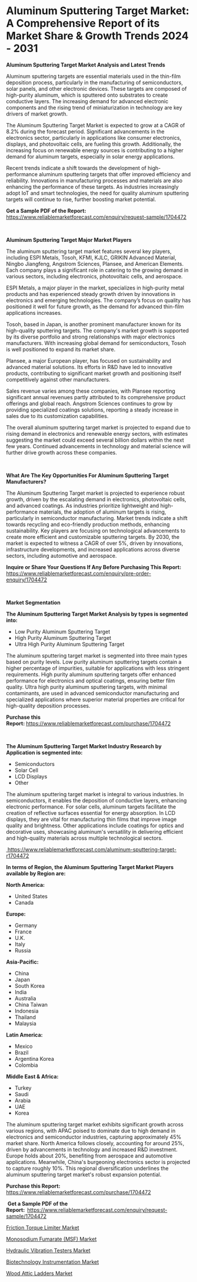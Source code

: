 <p><h1>Aluminum Sputtering Target Market: A Comprehensive Report of its Market Share & Growth Trends 2024 - 2031</h1></p><p><strong>Aluminum Sputtering Target Market Analysis and Latest Trends</strong></p>
<p><p>Aluminum sputtering targets are essential materials used in the thin-film deposition process, particularly in the manufacturing of semiconductors, solar panels, and other electronic devices. These targets are composed of high-purity aluminum, which is sputtered onto substrates to create conductive layers. The increasing demand for advanced electronic components and the rising trend of miniaturization in technology are key drivers of market growth.</p><p>The Aluminum Sputtering Target Market is expected to grow at a CAGR of 8.2% during the forecast period. Significant advancements in the electronics sector, particularly in applications like consumer electronics, displays, and photovoltaic cells, are fueling this growth. Additionally, the increasing focus on renewable energy sources is contributing to a higher demand for aluminum targets, especially in solar energy applications.</p><p>Recent trends indicate a shift towards the development of high-performance aluminum sputtering targets that offer improved efficiency and reliability. Innovations in manufacturing processes and materials are also enhancing the performance of these targets. As industries increasingly adopt IoT and smart technologies, the need for quality aluminum sputtering targets will continue to rise, further boosting market potential.</p></p>
<p><strong>Get a Sample PDF of the Report:&nbsp;</strong> <a href="https://www.reliablemarketforecast.com/enquiry/request-sample/1704472?utm_campaign=1130&utm_medium=2&utm_source=Github&utm_content=ia&utm_term=21102024&utm_id=aluminum-sputtering-target">https://www.reliablemarketforecast.com/enquiry/request-sample/1704472</a></p>
<p>&nbsp;</p>
<p><strong>Aluminum Sputtering Target Major Market Players</strong></p>
<p><p>The aluminum sputtering target market features several key players, including ESPI Metals, Tosoh, KFMI, KJLC, GRIKIN Advanced Material, Ningbo Jiangfeng, Angstrom Sciences, Plansee, and American Elements. Each company plays a significant role in catering to the growing demand in various sectors, including electronics, photovoltaic cells, and aerospace.</p><p>ESPI Metals, a major player in the market, specializes in high-purity metal products and has experienced steady growth driven by innovations in electronics and emerging technologies. The company’s focus on quality has positioned it well for future growth, as the demand for advanced thin-film applications increases.</p><p>Tosoh, based in Japan, is another prominent manufacturer known for its high-quality sputtering targets. The company's market growth is supported by its diverse portfolio and strong relationships with major electronics manufacturers. With increasing global demand for semiconductors, Tosoh is well positioned to expand its market share.</p><p>Plansee, a major European player, has focused on sustainability and advanced material solutions. Its efforts in R&D have led to innovative products, contributing to significant market growth and positioning itself competitively against other manufacturers.</p><p>Sales revenue varies among these companies, with Plansee reporting significant annual revenues partly attributed to its comprehensive product offerings and global reach. Angstrom Sciences continues to grow by providing specialized coatings solutions, reporting a steady increase in sales due to its customization capabilities.</p><p>The overall aluminum sputtering target market is projected to expand due to rising demand in electronics and renewable energy sectors, with estimates suggesting the market could exceed several billion dollars within the next few years. Continued advancements in technology and material science will further drive growth across these companies.</p></p>
<p>&nbsp;</p>
<p><strong>What Are The Key Opportunities For Aluminum Sputtering Target Manufacturers?</strong></p>
<p><p>The Aluminum Sputtering Target market is projected to experience robust growth, driven by the escalating demand in electronics, photovoltaic cells, and advanced coatings. As industries prioritize lightweight and high-performance materials, the adoption of aluminum targets is rising, particularly in semiconductor manufacturing. Market trends indicate a shift towards recycling and eco-friendly production methods, enhancing sustainability. Key players are focusing on technological advancements to create more efficient and customizable sputtering targets. By 2030, the market is expected to witness a CAGR of over 5%, driven by innovations, infrastructure developments, and increased applications across diverse sectors, including automotive and aerospace.</p></p>
<p><strong>Inquire or Share Your Questions If Any Before Purchasing This Report:</strong> <a href="https://www.reliablemarketforecast.com/enquiry/pre-order-enquiry/1704472?utm_campaign=1130&utm_medium=2&utm_source=Github&utm_content=ia&utm_term=21102024&utm_id=aluminum-sputtering-target">https://www.reliablemarketforecast.com/enquiry/pre-order-enquiry/1704472</a></p>
<p>&nbsp;</p>
<p><strong>Market Segmentation</strong></p>
<p><strong>The Aluminum Sputtering Target Market Analysis by types is segmented into:</strong></p>
<p><ul><li>Low Purity Aluminum Sputtering Target</li><li>High Purity Aluminum Sputtering Target</li><li>Ultra High Purity Aluminum Sputtering Target</li></ul></p>
<p><p>The aluminum sputtering target market is segmented into three main types based on purity levels. Low purity aluminum sputtering targets contain a higher percentage of impurities, suitable for applications with less stringent requirements. High purity aluminum sputtering targets offer enhanced performance for electronics and optical coatings, ensuring better film quality. Ultra high purity aluminum sputtering targets, with minimal contaminants, are used in advanced semiconductor manufacturing and specialized applications where superior material properties are critical for high-quality deposition processes.</p></p>
<p><strong>Purchase this Report:&nbsp;</strong><a href="https://www.reliablemarketforecast.com/purchase/1704472?utm_campaign=1130&utm_medium=2&utm_source=Github&utm_content=ia&utm_term=21102024&utm_id=aluminum-sputtering-target">https://www.reliablemarketforecast.com/purchase/1704472</a></p>
<p>&nbsp;</p>
<p><strong>The Aluminum Sputtering Target Market Industry Research by Application is segmented into:</strong></p>
<p><ul><li>Semiconductors</li><li>Solar Cell</li><li>LCD Displays</li><li>Other</li></ul></p>
<p><p>The aluminum sputtering target market is integral to various industries. In semiconductors, it enables the deposition of conductive layers, enhancing electronic performance. For solar cells, aluminum targets facilitate the creation of reflective surfaces essential for energy absorption. In LCD displays, they are vital for manufacturing thin films that improve image quality and brightness. Other applications include coatings for optics and decorative uses, showcasing aluminum's versatility in delivering efficient and high-quality materials across multiple technological sectors.</p></p>
<p><a href="https://www.reliablemarketforecast.com/aluminum-sputtering-target-r1704472?utm_campaign=1130&utm_medium=2&utm_source=Github&utm_content=ia&utm_term=21102024&utm_id=aluminum-sputtering-target">&nbsp;https://www.reliablemarketforecast.com/aluminum-sputtering-target-r1704472</a></p>
<p><strong>In terms of Region, the Aluminum Sputtering Target Market Players available by Region are:</strong></p>
<p>
    <p> <strong> North America: </strong>
        <ul>
            <li>United States</li>
            <li>Canada</li>
        </ul>
        </p> 
    <p> <strong> Europe: </strong>
        <ul>
            <li>Germany</li>
            <li>France</li>
            <li>U.K.</li>
            <li>Italy</li>
            <li>Russia</li>
        </ul>
        </p> 
    <p> <strong> Asia-Pacific: </strong>
        <ul>
            <li>China</li>
            <li>Japan</li>
            <li>South Korea</li>
            <li>India</li>
            <li>Australia</li>
            <li>China Taiwan</li>
            <li>Indonesia</li>
            <li>Thailand</li>
            <li>Malaysia</li>
        </ul>
        </p> 
    <p> <strong> Latin America: </strong>
        <ul>
            <li>Mexico</li>
            <li>Brazil</li>
            <li>Argentina Korea</li>
            <li>Colombia</li>
        </ul>
        </p> 
    <p> <strong> Middle East & Africa: </strong>
        <ul>
            <li>Turkey</li>
            <li>Saudi</li>
            <li>Arabia</li>
            <li>UAE</li>
            <li>Korea</li>
        </ul>
    </p>
    </p>
<p><p>The aluminum sputtering target market exhibits significant growth across various regions, with APAC poised to dominate due to high demand in electronics and semiconductor industries, capturing approximately 45% market share. North America follows closely, accounting for around 25%, driven by advancements in technology and increased R&D investment. Europe holds about 20%, benefiting from aerospace and automotive applications. Meanwhile, China's burgeoning electronics sector is projected to capture roughly 10%. This regional diversification underlines the aluminum sputtering target market's robust expansion potential.</p></p>
<p><strong>Purchase this Report: </strong><a href="https://www.reliablemarketforecast.com/purchase/1704472?utm_campaign=1130&utm_medium=2&utm_source=Github&utm_content=ia&utm_term=21102024&utm_id=aluminum-sputtering-target">https://www.reliablemarketforecast.com/purchase/1704472</a></p>
<p>&nbsp;<strong>Get a Sample PDF of the Report:&nbsp;&nbsp;</strong><a href="https://www.reliablemarketforecast.com/enquiry/request-sample/1704472?utm_campaign=1130&utm_medium=2&utm_source=Github&utm_content=ia&utm_term=21102024&utm_id=aluminum-sputtering-target">https://www.reliablemarketforecast.com/enquiry/request-sample/1704472</a></p>
<p><strong></strong></p>
<p><p><a href="https://issuu.com/reportprime-2/docs/friction-torque-limiter-market-size_6c494c6cb04453?utm_campaign=1130&utm_medium=2&utm_source=Github&utm_content=ia&utm_term=21102024&utm_id=aluminum-sputtering-target">Friction Torque Limiter Market</a></p><p><a href="https://github.com/habinadmshaulz/Market-Research-Report-List-1/blob/main/monosodium-fumarate-msf-market.md?utm_campaign=1130&utm_medium=2&utm_source=Github&utm_content=ia&utm_term=21102024&utm_id=aluminum-sputtering-target">Monosodium Fumarate (MSF) Market</a></p><p><a href="https://www.linkedin.com/pulse/market-dynamics-future-trends-global-hydraulic-vibration-testers-uwegf?utm_campaign=1130&utm_medium=2&utm_source=Github&utm_content=ia&utm_term=21102024&utm_id=aluminum-sputtering-target">Hydraulic Vibration Testers Market</a></p><p><a href="https://www.linkedin.com/pulse/biotechnology-instrumentation-market-global-trends-forecast-obvxf?utm_campaign=1130&utm_medium=2&utm_source=Github&utm_content=ia&utm_term=21102024&utm_id=aluminum-sputtering-target">Biotechnology Instrumentation Market</a></p><p><a href="https://issuu.com/reportprime-2/docs/wood-attic-ladders-market-size-2030_97953f2ad68da8?utm_campaign=1130&utm_medium=2&utm_source=Github&utm_content=ia&utm_term=21102024&utm_id=aluminum-sputtering-target">Wood Attic Ladders Market</a></p></p>